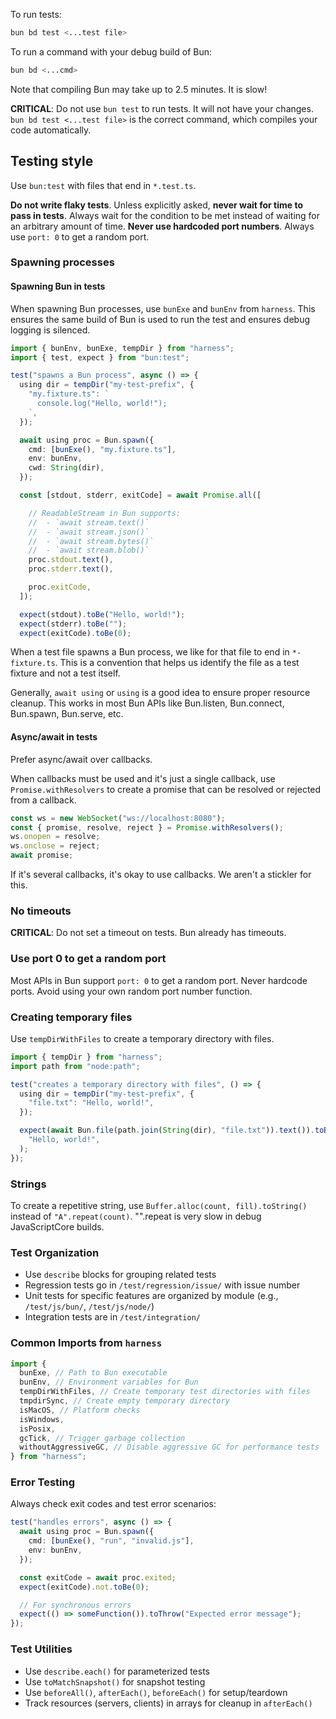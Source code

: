 To run tests:

```sh
bun bd test <...test file>
```

To run a command with your debug build of Bun:

```sh
bun bd <...cmd>
```

Note that compiling Bun may take up to 2.5 minutes. It is slow!

**CRITICAL**: Do not use `bun test` to run tests. It will not have your changes. `bun bd test <...test file>` is the correct command, which compiles your code automatically.

## Testing style

Use `bun:test` with files that end in `*.test.ts`.

**Do not write flaky tests**. Unless explicitly asked, **never wait for time to pass in tests**. Always wait for the condition to be met instead of waiting for an arbitrary amount of time. **Never use hardcoded port numbers**. Always use `port: 0` to get a random port.

### Spawning processes

#### Spawning Bun in tests

When spawning Bun processes, use `bunExe` and `bunEnv` from `harness`. This ensures the same build of Bun is used to run the test and ensures debug logging is silenced.

```ts
import { bunEnv, bunExe, tempDir } from "harness";
import { test, expect } from "bun:test";

test("spawns a Bun process", async () => {
  using dir = tempDir("my-test-prefix", {
    "my.fixture.ts": `
      console.log("Hello, world!");
    `,
  });

  await using proc = Bun.spawn({
    cmd: [bunExe(), "my.fixture.ts"],
    env: bunEnv,
    cwd: String(dir),
  });

  const [stdout, stderr, exitCode] = await Promise.all([

    // ReadableStream in Bun supports:
    //  - `await stream.text()`
    //  - `await stream.json()`
    //  - `await stream.bytes()`
    //  - `await stream.blob()`
    proc.stdout.text(),
    proc.stderr.text(),

    proc.exitCode,
  ]);

  expect(stdout).toBe("Hello, world!");
  expect(stderr).toBe("");
  expect(exitCode).toBe(0);
```

When a test file spawns a Bun process, we like for that file to end in `*-fixture.ts`. This is a convention that helps us identify the file as a test fixture and not a test itself.

Generally, `await using` or `using` is a good idea to ensure proper resource cleanup. This works in most Bun APIs like Bun.listen, Bun.connect, Bun.spawn, Bun.serve, etc.

#### Async/await in tests

Prefer async/await over callbacks.

When callbacks must be used and it's just a single callback, use `Promise.withResolvers` to create a promise that can be resolved or rejected from a callback.

```ts
const ws = new WebSocket("ws://localhost:8080");
const { promise, resolve, reject } = Promise.withResolvers();
ws.onopen = resolve;
ws.onclose = reject;
await promise;
```

If it's several callbacks, it's okay to use callbacks. We aren't a stickler for this.

### No timeouts

**CRITICAL**: Do not set a timeout on tests. Bun already has timeouts.

### Use port 0 to get a random port

Most APIs in Bun support `port: 0` to get a random port. Never hardcode ports. Avoid using your own random port number function.

### Creating temporary files

Use `tempDirWithFiles` to create a temporary directory with files.

```ts
import { tempDir } from "harness";
import path from "node:path";

test("creates a temporary directory with files", () => {
  using dir = tempDir("my-test-prefix", {
    "file.txt": "Hello, world!",
  });

  expect(await Bun.file(path.join(String(dir), "file.txt")).text()).toBe(
    "Hello, world!",
  );
});
```

### Strings

To create a repetitive string, use `Buffer.alloc(count, fill).toString()` instead of `"A".repeat(count)`. "".repeat is very slow in debug JavaScriptCore builds.

### Test Organization

- Use `describe` blocks for grouping related tests
- Regression tests go in `/test/regression/issue/` with issue number
- Unit tests for specific features are organized by module (e.g., `/test/js/bun/`, `/test/js/node/`)
- Integration tests are in `/test/integration/`

### Common Imports from `harness`

```ts
import {
  bunExe, // Path to Bun executable
  bunEnv, // Environment variables for Bun
  tempDirWithFiles, // Create temporary test directories with files
  tmpdirSync, // Create empty temporary directory
  isMacOS, // Platform checks
  isWindows,
  isPosix,
  gcTick, // Trigger garbage collection
  withoutAggressiveGC, // Disable aggressive GC for performance tests
} from "harness";
```

### Error Testing

Always check exit codes and test error scenarios:

```ts
test("handles errors", async () => {
  await using proc = Bun.spawn({
    cmd: [bunExe(), "run", "invalid.js"],
    env: bunEnv,
  });

  const exitCode = await proc.exited;
  expect(exitCode).not.toBe(0);

  // For synchronous errors
  expect(() => someFunction()).toThrow("Expected error message");
});
```

### Test Utilities

- Use `describe.each()` for parameterized tests
- Use `toMatchSnapshot()` for snapshot testing
- Use `beforeAll()`, `afterEach()`, `beforeEach()` for setup/teardown
- Track resources (servers, clients) in arrays for cleanup in `afterEach()`
